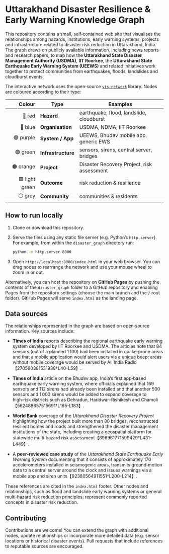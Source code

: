 # Uttarakhand Disaster Resilience & Early Warning Knowledge Graph

This repository contains a small, self‑contained web site that visualises the
relationships among hazards, institutions, early warning systems, projects and
infrastructure related to disaster risk reduction in Uttarakhand, India.  The
graph draws on publicly available information, including news reports and
research papers, to map how the **Uttarakhand State Disaster Management
Authority (USDMA)**, **IIT Roorkee**, the **Uttarakhand State Earthquake Early
Warning System (UEEWS)** and related initiatives work together to protect
communities from earthquakes, floods, landslides and cloudburst events.

The interactive network uses the open‑source
[`vis-network`](https://visjs.org/) library.  Nodes are coloured according to
their type:

| Colour | Type                | Examples                                 |
|-------:|---------------------|-------------------------------------------|
| 🔴 red | **Hazard**          | earthquake, flood, landslide, cloudburst  |
| 🔵 blue| **Organisation**    | USDMA, NDMA, IIT Roorkee                   |
| 🟣 purple | **System / App**  | UEEWS, Bhudev mobile app, generic EWS     |
| 🟢 green | **Infrastructure** | sensors, sirens, central server, bridges  |
| 🟠 orange| **Project**        | Disaster Recovery Project, risk assessment|
| 🟩 light green | **Outcome** | risk reduction & resilience               |
| ⚪ grey | **Community**       | communities & residents                   |

## How to run locally

1. Clone or download this repository.
2. Serve the files using any static file server (e.g. Python’s `http.server`).
   For example, from within the `disaster_graph` directory run:

   ```bash
   python -m http.server 8000
   ```

3. Open `http://localhost:8000/index.html` in your web browser.  You can drag
   nodes to rearrange the network and use your mouse wheel to zoom in or out.

Alternatively, you can host the repository on **GitHub Pages** by pushing the
contents of the `disaster_graph` folder to a GitHub repository and enabling
Pages from the repository settings (choose the main branch and the `/` root
folder).  GitHub Pages will serve `index.html` as the landing page.

## Data sources

The relationships represented in the graph are based on open‑source
information.  Key sources include:

* **Times of India** reports describing the regional earthquake early warning
  system developed by IIT Roorkee and USDMA.  The articles note that
  84 sensors (out of a planned 1 100) had been installed in quake‑prone areas
  and that a mobile application would alert users via a unique beep; areas
  without mobile coverage would be served by All India Radio【270580381531938†L40-L59】.

* **Times of India** article on the *Bhudev* app, India’s first app‑based
  earthquake early warning system, where officials explained that 169 sensors
  and 112 sirens had already been installed and that another 500 sensors and
  1 000 sirens would be added to expand coverage to high‑risk districts such
  as Dehradun, Haridwar–Rishikesh and Chamoli【562488657515691†L165-L183】.

* **World Bank** coverage of the *Uttarakhand Disaster Recovery Project*
  highlighting how the project built more than 80 bridges, reconstructed
  resilient homes and roads and strengthened the disaster management
  institutions of the state, including creating a geospatial platform for
  statewide multi‑hazard risk assessment【898961771599429†L431-L449】.

* A **peer‑reviewed case study** of the *Uttarakhand State Earthquake Early
  Warning System* documenting that it consists of approximately 170
  accelerometers installed in seismogenic areas, transmits ground‑motion data
  to a central server around the clock and issues warnings via a mobile app
  and siren units【92380564911551†L200-L214】.

These references are cited in the `index.html` footer.  Other nodes and
relationships, such as flood and landslide early warning systems or general
multi‑hazard risk reduction principles, represent commonly reported concepts
in disaster risk reduction.

## Contributing

Contributions are welcome!  You can extend the graph with additional nodes,
update relationships or incorporate more detailed data (e.g. sensor locations
or historical disaster events).  Pull requests that include references to
reputable sources are encouraged.